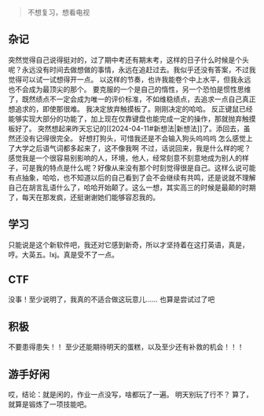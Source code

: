 >不想复习，想看电视

## 杂记
突然觉得自己说得挺对的，过了期中考还有期末考，这样的日子什么时候是个头呢？永远没有时间去做想做的事情，永远在追赶过去。我似乎还没有答案，不过我觉得可以试一试想得开一点。
以这样的节奏，也许我能卷个中上水平，但我永远也不会成为最顶尖的那个。
要克服的一个是自己的惰性，另一个恐怕是惯性思维了，既然绩点不一定会成为唯一的评价标准，不如维稳绩点，去追求一点自己真正想追求的，即使那很难。
我决定放弃触摸板了。刚刚决定的哈哈。
反正键鼠已经能够实现大部分的功能了，加上现在仅靠键盘也能完成一定的操作，那就抛弃触摸板好了。
突然想起来昨天忘记的[[2024-04-11#新想法|新想法]]了。添回去，虽然还没有记得很完全。
好想打狗头，可惜我还是不会输入狗头呜呜呜
怎么感觉上了大学之后语气词都多起来了，这不像我啊
不过，话说回来，我是什么样的呢？感觉我是一个很容易别影响的人，环境，他人，经常刻意不刻意地成为别人的样子，可是我的特点是什么呢？好像从来没有那个时刻觉得很是自己。这样么说可能有点抽象，哈哈，也不知道以后的自己看到了会不会继续有共鸣，还是说就不理解自己在胡言乱语什么了，哈哈开始颠了。这么一想，其实高三的时候是最颠的时期了，每天在那发疯，还挺谢谢她们能够容忍我的。

## 学习
只能说是这个新软件吧，我还对它感到新奇，所以才坚持着在这打英语，真是，哼。大英五。lxj。真是受不了一点。

## CTF
没事！至少说明了，我真的不适合做这玩意儿……
也算是尝试过了吧

## 积极
不要患得患失！！
至少还能期待明天的蛋糕，以及至少还有补救的机会！！！

## 游手好闲
哎，结论：就是闲的，作业一点没写，啥都玩了一遍。
明天别玩了行不？
算了，就算是锻炼了一项技能吧。